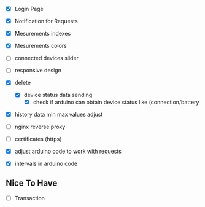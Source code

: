 
- [x] Login Page
- [x] Notification for Requests
- [x] Mesurements indexes
- [x] Mesurements colors
- [ ] connected devices slider
- [ ] responsive design
- [x] delete
	- [x] device status data sending
		- [x] check if arduino can obtain device status like (connection/battery
- [x] history data min max values adjust 
- [ ] nginx reverse proxy
- [ ] certificates (https)
- [x] adjust arduino code to work with requests
- [x] intervals in arduino code


## Nice To Have

- [ ] Transaction